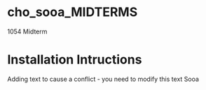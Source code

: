 # cho_sooa_MIDTERMS
1054 Midterm

# Installation Intructions
Adding text to cause a conflict - you need to modify this text Sooa